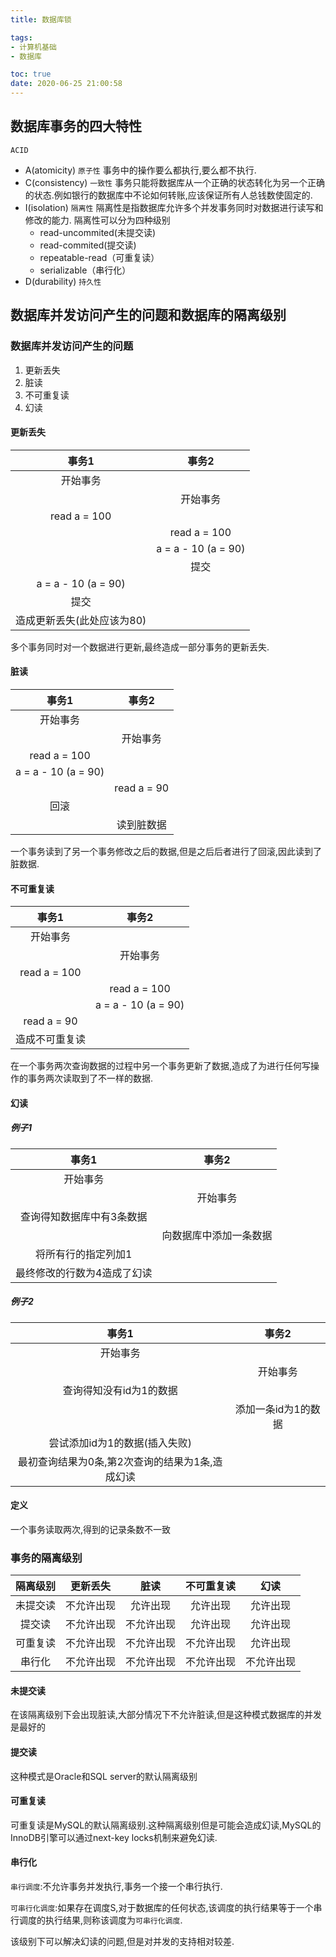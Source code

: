```yaml
---
title: 数据库锁

tags:
- 计算机基础
- 数据库

toc: true
date: 2020-06-25 21:00:58
---
```


## 数据库事务的四大特性

`ACID`

- A(atomicity) `原子性` 事务中的操作要么都执行,要么都不执行.
- C(consistency) `一致性` 事务只能将数据库从一个正确的状态转化为另一个正确的状态.例如银行的数据库中不论如何转账,应该保证所有人总钱数使固定的.
- I(isolation) `隔离性` 隔离性是指数据库允许多个并发事务同时对数据进行读写和修改的能力. 隔离性可以分为四种级别
  - read-uncommited(未提交读)
  - read-commited(提交读)
  - repeatable-read（可重复读）
  - serializable（串行化）
- D(durability) `持久性` 

## 数据库并发访问产生的问题和数据库的隔离级别

### 数据库并发访问产生的问题

1. 更新丢失
2. 脏读
3. 不可重复读
4. 幻读

#### 更新丢失

| 事务1 | 事务2 |
| :----: | :----: |
|开始事务||
||开始事务|
|read a = 100||
||read a = 100|
||a = a - 10 (a = 90)|
||提交|
|a = a - 10 (a = 90)||
|提交||
|造成更新丢失(此处应该为80)||

多个事务同时对一个数据进行更新,最终造成一部分事务的更新丢失.

#### 脏读

|事务1|事务2|
|:-:|:-:|
|开始事务||
||开始事务|
|read a = 100||
|a = a - 10 (a = 90)||
||read a = 90|
|回滚||
||读到脏数据|

一个事务读到了另一个事务修改之后的数据,但是之后后者进行了回滚,因此读到了脏数据.

#### 不可重复读

|事务1|事务2|
|:-:|:-:|
|开始事务||
||开始事务|
|read a = 100||
||read a = 100|
||a = a - 10 (a = 90)|
|read a = 90||
|造成不可重复读||

在一个事务两次查询数据的过程中另一个事务更新了数据,造成了为进行任何写操作的事务两次读取到了不一样的数据.

#### 幻读

##### 例子1

|事务1|事务2|
|:-:|:-:|
|开始事务||
||开始事务|
|查询得知数据库中有3条数据||
||向数据库中添加一条数据|
|将所有行的指定列加1||
|最终修改的行数为4造成了幻读||

##### 例子2

|事务1|事务2|
|:-:|:-:|
|开始事务||
||开始事务|
|查询得知没有id为1的数据||
||添加一条id为1的数据|
|尝试添加id为1的数据(插入失败)||
|最初查询结果为0条,第2次查询的结果为1条,造成幻读||

#### 定义

一个事务读取两次,得到的记录条数不一致

### 事务的隔离级别

|隔离级别|更新丢失|脏读|不可重复读|幻读|
|:-:|:-:|:-:|:-:|:-:|
|未提交读|不允许出现|允许出现|允许出现|允许出现|
|提交读|不允许出现|不允许出现|允许出现|允许出现|
|可重复读|不允许出现|不允许出现|不允许出现|允许出现|
|串行化|不允许出现|不允许出现|不允许出现|不允许出现|

#### 未提交读

在该隔离级别下会出现脏读,大部分情况下不允许脏读,但是这种模式数据库的并发是最好的

#### 提交读

这种模式是Oracle和SQL server的默认隔离级别

#### 可重复读

可重复读是MySQL的默认隔离级别.这种隔离级别但是可能会造成幻读,MySQL的InnoDB引擎可以通过next-key locks机制来避免幻读.

#### 串行化

`串行调度`:不允许事务并发执行,事务一个接一个串行执行.

`可串行化调度`:如果存在调度S,对于数据库的任何状态,该调度的执行结果等于一个串行调度的执行结果,则称该调度为`可串行化调度`.


该级别下可以解决幻读的问题,但是对并发的支持相对较差.
